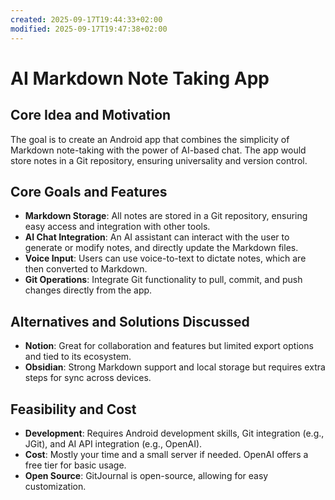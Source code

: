 ```yaml
---
created: 2025-09-17T19:44:33+02:00
modified: 2025-09-17T19:47:38+02:00
---
```


# AI Markdown Note Taking App

## Core Idea and Motivation
The goal is to create an Android app that combines the simplicity of Markdown note-taking with the power of AI-based chat. The app would store notes in a Git repository, ensuring universality and version control.

## Core Goals and Features
- **Markdown Storage**: All notes are stored in a Git repository, ensuring easy access and integration with other tools.
- **AI Chat Integration**: An AI assistant can interact with the user to generate or modify notes, and directly update the Markdown files.
- **Voice Input**: Users can use voice-to-text to dictate notes, which are then converted to Markdown.
- **Git Operations**: Integrate Git functionality to pull, commit, and push changes directly from the app.

## Alternatives and Solutions Discussed
- **Notion**: Great for collaboration and features but limited export options and tied to its ecosystem.
- **Obsidian**: Strong Markdown support and local storage but requires extra steps for sync across devices.

## Feasibility and Cost
- **Development**: Requires Android development skills, Git integration (e.g., JGit), and AI API integration (e.g., OpenAI).
- **Cost**: Mostly your time and a small server if needed. OpenAI offers a free tier for basic usage.
- **Open Source**: GitJournal is open-source, allowing for easy customization.
